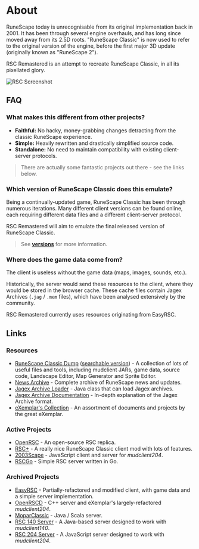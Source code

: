 # About

RuneScape today is unrecognisable from its original implementation back in 2001. It has been through several engine overhauls, and has long since moved away from its 2.5D roots. "RuneScape Classic" is now used to refer to the original version of the engine, before the first major 3D update (originally known as "RuneScape 2").

RSC Remastered is an attempt to recreate RuneScape Classic, in all its pixellated glory.

![RSC Screenshot](http://www.runescape.com/img/main/classic/screen-2.jpg "RuneScape Classic")

## FAQ

### What makes this different from other projects?

 - **Faithful:** No hacky, money-grabbing changes detracting from the classic RuneScape experience.
 - **Simple:** Heavily rewritten and drastically simplified source code.
 - **Standalone:** No need to maintain compatibility with existing client-server protocols.

 > There are actually some fantastic projects out there - see the links below.

### Which version of RuneScape Classic does this emulate?

Being a continually-updated game, RuneScape Classic has been through numerous iterations. Many different client versions can be found online, each requiring different data files and a different client-server protocol.

RSC Remastered will aim to emulate the final released version of RuneScape Classic.

 > See **[versions](./versions.md)** for more information.

### Where does the game data come from?

The client is useless without the game data (maps, images, sounds, etc.).

Historically, the server would send these resources to the client, where they would be stored in the browser cache. These cache files contain Jagex Archives (`.jag` / `.mem` files), which have been analysed extensively by the community.

RSC Remastered currently uses resources originating from EasyRSC.

## Links

### Resources

 - [RuneScape Classic Dump](http://rscdump.com/) ([searchable version](https://github.com/tomfitzhenry/RuneScape-classic-dump)) - A collection of lots of useful files and tools, including mudclient JARs, game data, source code, Landscape Editor, Map Generator and Sprite Editor.
 - [News Archive](http://RuneScape.wikia.com/wiki/Game_updates) - Complete archive of RuneScape news and updates.
 - [Jagex Archive Loader](https://gitlab.openrsc.com/Logg/Game/blob/22a0b131f4d6c2e3787f6af36394dc4a439c36d9/Tools/Map%20Generator/src/com/hikilaka/file/JagArchiveLoader.java) - Java class that can load Jagex archives.
 - [Jagex Archive Documentation](https://sites.google.com/site/commiesRuneScapedocumentation/cache/archives) - In-depth explanation of the Jagex Archive format.
 - [eXemplar's Collection](https://bitbucket.org/eggsampler/rsc/src) - An assortment of documents and projects by the great eXemplar.

### Active Projects

 - [OpenRSC](https://openrsc.com/home) - An open-source RSC replica.
 - [RSC+](https://github.com/OrN/rscplus) - A really nice RuneScape Classic client mod with lots of features.
 - [2003Scape](https://github.com/2003scape) - JavaScript client and server for *mudclient204*.
 - [RSCGo](https://github.com/spkaeros/RSCGo) - Simple RSC server written in Go.

### Archived Projects

 - [EasyRSC](https://www.rune-server.ee/runescape-development/rs-classic/tutorials/574938-easyrsc-eclipse.html) - Partially-refactored and modified client, with game data and a simple server implementation.
 - [OpenRSCD](https://github.com/Zlacki/OpenRSCD) - C++ server and eXemplar's largely-refactored *mudclient204*.
 - [MoparClassic](https://github.com/Lothy/MoparClassic) - Java / Scala server.
 - [RSC 140 Server](https://bitbucket.org/Hikilaka/140-gameserver/src) - A Java-based server designed to work with *mudclient140*.
 - [RSC 204 Server](https://bitbucket.org/kjensenxz/rsc/src) - A JavaScript server designed to work with *mudclient204*.
